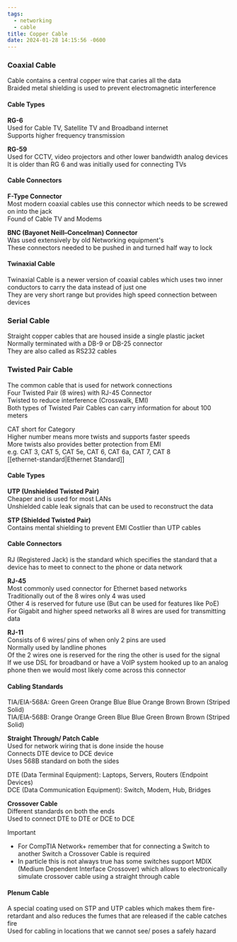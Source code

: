 ```yaml
---
tags:
  - networking
  - cable
title: Copper Cable
date: 2024-01-28 14:15:56 -0600
---
```


### Coaxial Cable

Cable contains a central copper wire that caries all the data  
Braided metal shielding is used to prevent electromagnetic interference  

#### Cable Types

**RG-6**  
Used for Cable TV, Satellite TV and Broadband internet  
Supports higher frequency transmission

**RG-59**  
Used for CCTV, video projectors and other lower bandwidth analog devices  
It is older than RG 6 and was initially used for connecting TVs

#### Cable Connectors

**F-Type Connector**  
Most modern coaxial cables use this connector which needs to be screwed on into the jack  
Found of Cable TV and Modems  

**BNC (Bayonet Neill–Concelman) Connector**  
Was used extensively by old Networking equipment's  
These connectors needed to be pushed in and turned half way to lock

#### Twinaxial Cable

Twinaxial Cable is a newer version of coaxial cables which uses two inner conductors to carry the data instead of just one  
They are very short range but provides high speed connection between devices

### Serial Cable

Straight copper cables that are housed inside a single plastic jacket  
Normally terminated with a DB-9 or DB-25 connector  
They are also called as RS232 cables

### Twisted Pair Cable

The common cable that is used for network connections  
Four Twisted Pair (8 wires) with RJ-45 Connector  
Twisted to reduce interference (Crosswalk, EMI)  
Both types of Twisted Pair Cables can carry information for about 100 meters

CAT short for Category  
Higher number means more twists and supports faster speeds  
More twists also provides better protection from EMI  
e.g. CAT 3, CAT 5, CAT 5e, CAT 6, CAT 6a, CAT 7, CAT 8  
[[ethernet-standard|Ethernet Standard]]

#### Cable Types

**UTP (Unshielded Twisted Pair)**  
Cheaper and is used for most LANs  
Unshielded cable leak signals that can be used to reconstruct the data

**STP (Shielded Twisted Pair)**  
Contains mental shielding to prevent EMI
Costlier than UTP cables

#### Cable Connectors

RJ (Registered Jack) is the standard which specifies the standard that a device has to meet to connect to the phone or data network

**RJ-45**  
Most commonly used connector for Ethernet based networks  
Traditionally out of the 8 wires only 4 was used  
Other 4 is reserved for future use (But can be used for features like PoE)  
For Gigabit and higher speed networks all 8 wires are used for transmitting data

**RJ-11**  
Consists of 6 wires/ pins of when only 2 pins are used  
Normally used by landline phones  
Of the 2 wires one is reserved for the ring the other is used for the signal  
If we use DSL for broadband or have a VoIP system hooked up to an analog phone then we would most likely come across this connector

#### Cabling Standards
TIA/EIA-568A: Green Green Orange Blue Blue Orange Brown Brown (Striped Solid)  
TIA/EIA-568B: Orange Orange Green Blue Blue Green Brown Brown (Striped Solid)

**Straight Through/ Patch Cable**  
Used for network wiring that is done inside the house  
Connects DTE device to DCE device   
Uses 568B standard on both the sides  

DTE (Data Terminal Equipment): Laptops, Servers, Routers (Endpoint Devices)  
DCE (Data Communication Equipment): Switch, Modem, Hub, Bridges

**Crossover Cable**  
Different standards on both the ends  
Used to connect DTE to DTE or DCE to DCE

> [!IMPORTANT]
> - For CompTIA Network+ remember that for connecting a Switch to another Switch a Crossover Cable is required
> - In particle this is not always true has some switches support MDIX (Medium Dependent Interface Crossover) which allows to electronically simulate crossover cable using a straight through cable

#### Plenum Cable

A special coating used on STP and UTP cables which makes them fire-retardant and also reduces the fumes that are released if the cable catches fire  
Used for cabling in locations that we cannot see/ poses a safely hazard
